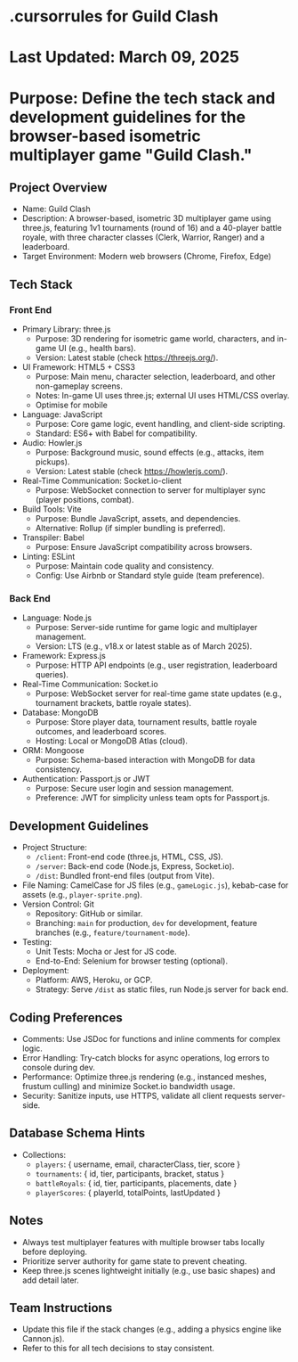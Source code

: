 # .cursorrules for Guild Clash

# Last Updated: March 09, 2025

# Purpose: Define the tech stack and development guidelines for the browser-based isometric multiplayer game "Guild Clash."

## Project Overview

- Name: Guild Clash
- Description: A browser-based, isometric 3D multiplayer game using three.js, featuring 1v1 tournaments (round of 16) and a 40-player battle royale, with three character classes (Clerk, Warrior, Ranger) and a leaderboard.
- Target Environment: Modern web browsers (Chrome, Firefox, Edge)

## Tech Stack

### Front End

- Primary Library: three.js
  - Purpose: 3D rendering for isometric game world, characters, and in-game UI (e.g., health bars).
  - Version: Latest stable (check https://threejs.org/).
- UI Framework: HTML5 + CSS3
  - Purpose: Main menu, character selection, leaderboard, and other non-gameplay screens.
  - Notes: In-game UI uses three.js; external UI uses HTML/CSS overlay.
  - Optimise for mobile
- Language: JavaScript
  - Purpose: Core game logic, event handling, and client-side scripting.
  - Standard: ES6+ with Babel for compatibility.
- Audio: Howler.js
  - Purpose: Background music, sound effects (e.g., attacks, item pickups).
  - Version: Latest stable (check https://howlerjs.com/).
- Real-Time Communication: Socket.io-client
  - Purpose: WebSocket connection to server for multiplayer sync (player positions, combat).
- Build Tools: Vite
  - Purpose: Bundle JavaScript, assets, and dependencies.
  - Alternative: Rollup (if simpler bundling is preferred).
- Transpiler: Babel
  - Purpose: Ensure JavaScript compatibility across browsers.
- Linting: ESLint
  - Purpose: Maintain code quality and consistency.
  - Config: Use Airbnb or Standard style guide (team preference).

### Back End

- Language: Node.js
  - Purpose: Server-side runtime for game logic and multiplayer management.
  - Version: LTS (e.g., v18.x or latest stable as of March 2025).
- Framework: Express.js
  - Purpose: HTTP API endpoints (e.g., user registration, leaderboard queries).
- Real-Time Communication: Socket.io
  - Purpose: WebSocket server for real-time game state updates (e.g., tournament brackets, battle royale states).
- Database: MongoDB
  - Purpose: Store player data, tournament results, battle royale outcomes, and leaderboard scores.
  - Hosting: Local or MongoDB Atlas (cloud).
- ORM: Mongoose
  - Purpose: Schema-based interaction with MongoDB for data consistency.
- Authentication: Passport.js or JWT
  - Purpose: Secure user login and session management.
  - Preference: JWT for simplicity unless team opts for Passport.js.

## Development Guidelines

- Project Structure:
  - `/client`: Front-end code (three.js, HTML, CSS, JS).
  - `/server`: Back-end code (Node.js, Express, Socket.io).
  - `/dist`: Bundled front-end files (output from Vite).
- File Naming: CamelCase for JS files (e.g., `gameLogic.js`), kebab-case for assets (e.g., `player-sprite.png`).
- Version Control: Git
  - Repository: GitHub or similar.
  - Branching: `main` for production, `dev` for development, feature branches (e.g., `feature/tournament-mode`).
- Testing:
  - Unit Tests: Mocha or Jest for JS code.
  - End-to-End: Selenium for browser testing (optional).
- Deployment:
  - Platform: AWS, Heroku, or GCP.
  - Strategy: Serve `/dist` as static files, run Node.js server for back end.

## Coding Preferences

- Comments: Use JSDoc for functions and inline comments for complex logic.
- Error Handling: Try-catch blocks for async operations, log errors to console during dev.
- Performance: Optimize three.js rendering (e.g., instanced meshes, frustum culling) and minimize Socket.io bandwidth usage.
- Security: Sanitize inputs, use HTTPS, validate all client requests server-side.

## Database Schema Hints

- Collections:
  - `players`: { username, email, characterClass, tier, score }
  - `tournaments`: { id, tier, participants, bracket, status }
  - `battleRoyals`: { id, tier, participants, placements, date }
  - `playerScores`: { playerId, totalPoints, lastUpdated }

## Notes

- Always test multiplayer features with multiple browser tabs locally before deploying.
- Prioritize server authority for game state to prevent cheating.
- Keep three.js scenes lightweight initially (e.g., use basic shapes) and add detail later.

## Team Instructions

- Update this file if the stack changes (e.g., adding a physics engine like Cannon.js).
- Refer to this for all tech decisions to stay consistent.
